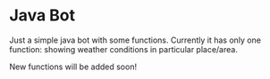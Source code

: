 # Java Bot
 
Just a simple java bot with some functions.
Currently it has only one function: showing weather conditions in particular place/area.

New functions will be added soon!
